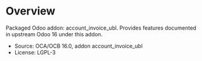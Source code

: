 # Overview

Packaged Odoo addon: account_invoice_ubl. Provides features documented in upstream Odoo 16 under this addon.

- Source: OCA/OCB 16.0, addon account_invoice_ubl
- License: LGPL-3
